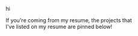 hi

If you're coming from my resume, the projects that </br>
I've listed on my resume are pinned below!
